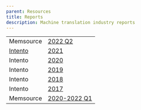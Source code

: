 ```yaml
---
parent: Resources
title: Reports
description: Machine translation industry reports
---
```


|     |     |
| --- | --- |
| Memsource | [2022 Q2](https://go.memsource.com/machine-translation-report) |
| [Intento](/../industry/companies.md#intento) | [2021](https://try.inten.to/machine-translation-report-2021/?utm_campaign=MT%20Report%202021&utm_source=machine_translate) |
| Intento | [2020](https://try.inten.to/mt_report_2020?utm_campaign=MT%20Report%202021&utm_source=machine_translate) |
| Intento | [2019](https://blog.inten.to/state-of-the-machine-translation-june-2019-e3ffb457b76c) |
| Intento | [2018](https://www.slideshare.net/KonstantinSavenkov/state-of-the-machine-translation-by-intento-july-2018) |
| Intento | [2017](https://www.slideshare.net/KonstantinSavenkov/state-of-the-machine-translation-by-intento-november-2017-81574321) |
| Memsource | [2020-2022 Q1](https://www.memsource.com/resources-directory/?content_type%5B0%5D=MT%20Report) |

